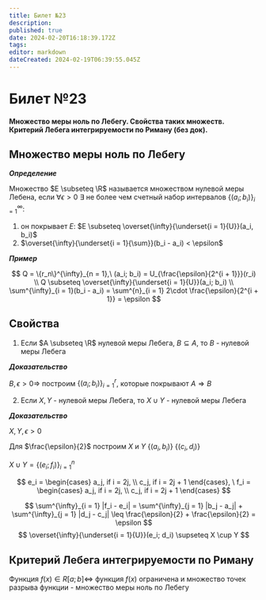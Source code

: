 ```yaml
---
title: Билет №23
description: 
published: true
date: 2024-02-20T16:18:39.172Z
tags: 
editor: markdown
dateCreated: 2024-02-19T06:39:55.045Z
---
```


# Билет №23
#### Множество меры ноль по Лебегу. Свойства таких множеств. Критерий Лебега интегрируемости по Риману (без док). 

## Множество меры ноль по Лебегу

***Определение***

Множество $E \subseteq \R$ называется множеством нулевой меры Лебена, если $\forall{\epsilon > 0}\ \exists$ не более чем счетный набор интервалов $\{(a_i; b_i)\}^{\infty}_{i = 1}$:
1) он покрывает $E$: $E \subseteq \overset{\infty}{\underset{i = 1}{U}}(a_i, b_i)$
2) $\overset{\infty}{\underset{i = 1}{\sum}}(b_i - a_i) < \epsilon$

***Пример***

$$
Q = \{r_n\}^{\infty}_{n = 1},\ (a_i; b_i) = U_{\frac{\epsilon}{2^{i + 1}}}(r_i) \\
Q \subseteq \overset{\infty}{\underset{i = 1}{U}}(a_i; b_i) \\
\sum^{\infty}_{i = 1}(b_i - a_i) = \sum^{n}_{i = 1} 2\cdot \frac{\epsilon}{2^{i + 1}} = \epsilon
$$

## Свойства

1) Если $A \subseteq \R$ нулевой меры Лебега, $B \subseteq A$, то $B$ - нулевой меры Лебега

***Доказательство***

$B, \epsilon > 0 \Rightarrow$ построим $\{(a_i; b_i)\}^{r}_{i = 1}$, которые покрывают $A \Rightarrow B$

2) Если $X, Y$ - нулевой меры Лебега, то $X \cup Y$ - нулевой меры Лебега

***Доказательство***

$X, Y, \epsilon > 0$

Для $\frac{\epsilon}{2}$ построим $X$ и $Y$ $\{(a_i, b_i)\}\ \{(c_i, d_i)\}$

${X \cup Y = \{(e_i; f_i)\}^{n}_{i = 1}}$

$$
e_i = 
 \begin{cases}
   a_j, if i = 2j, \\
   c_j, if i = 2j + 1
 \end{cases},
 \ 
 f_i = 
 \begin{cases}
   a_j, if i = 2j, \\
   c_j, if i = 2j + 1
 \end{cases}
$$

$$
\sum^{\infty}_{i = 1} |f_i - e_i| = \sum^{\infty}_{j = 1} |b_j - a_j| + \sum^{\infty}_{j = 1} |d_j - c_j| \leq \frac{\epsilon}{2} + \frac{\epsilon}{2} = \epsilon
$$
$$
\overset{\infty}{\underset{i = 1}{U}}(e_i; d_i) \supseteq X \cup Y
$$

## Критерий Лебега интегрируемости по Риману

Функция $f(x) \in R[a; b] \iff$ функция $f(x)$ ограничена и множество точек разрыва функции - множество меры ноль по Лебегу